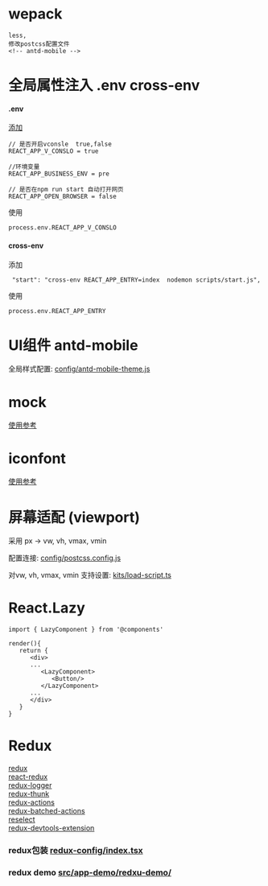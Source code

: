 
 # wepack

    less,
    修改postcss配置文件
    <!-- antd-mobile -->


# 全局属性注入  .env cross-env
   #### .env
   [添加](https://github.com/Xiao2GouZi/react-h5/blob/master/.env) 
   ```
   // 是否开启vconsle  true,false
   REACT_APP_V_CONSLO = true

   //环境变量
   REACT_APP_BUSINESS_ENV = pre  

   // 是否在npm run start 自动打开网页
   REACT_APP_OPEN_BROWSER = false
   ```
   使用
   ```
   process.env.REACT_APP_V_CONSLO
   ```

   #### cross-env
   添加 
   ```
    "start": "cross-env REACT_APP_ENTRY=index  nodemon scripts/start.js",
   ```
   使用
   ```
   process.env.REACT_APP_ENTRY
   ```


# UI组件 antd-mobile

全局样式配置: [config/antd-mobile-theme.js](https://github.com/Xiao2GouZi/react-h5/blob/master/config/antd-mobile-theme.js)



# mock
   [使用参考](https://github.com/Xiao2GouZi/react-h5/blob/master/mock/README.md)

# iconfont
   [使用参考](https://github.com/Xiao2GouZi/react-h5/blob/master/iconfont/README.md)   


# 屏幕适配 (viewport)
   采用 px -> vw, vh, vmax, vmin

   配置连接: [config/postcss.config.js](https://github.com/Xiao2GouZi/react-h5/blob/master/config/postcss.config.js)   

   对vw, vh, vmax, vmin 支持设置: [kits/load-script.ts](https://github.com/Xiao2GouZi/react-h5/blob/master/src/kits/load-script.ts)


# React.Lazy

   ```
   import { LazyComponent } from '@components'

   render(){
      return {
         <div>
         ...
            <LazyComponent>
               <Button/>
            </LazyComponent>
         ...
         </div>
      }
   }

   ```


# Redux
   [redux]()  
   [react-redux]()    
   [redux-logger]()  
   [redux-thunk]()   
   [redux-actions]()   
   [redux-batched-actions]()   
   [reselect]()    
   [redux-devtools-extension]()

   ### redux包装 [redux-config/index.tsx](https://github.com/Xiao2GouZi/react-h5/blob/master/src/redux-config/) 
    
   ### redux demo [src/app-demo/redxu-demo/](https://github.com/Xiao2GouZi/react-h5/tree/master/src/app-demo/redux-demo)

   
  